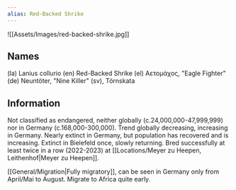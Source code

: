 ```yaml
---
alias: Red-Backed Shrike
---
```


![[Assets/Images/red-backed-shrike.jpg]]

## Names 
(la) Lanius collurio
(en) Red-Backed Shrike 
(el) Αετομάχος, "Eagle Fighter"
(de) Neuntöter, "Nine Killer"
(sv), Törnskata

## Information
Not classified as endangered, neither globally (c.24,000,000-47,999,999) nor in Germany (c.168,000-300,000). Trend globally decreasing, increasing in Germany. Nearly extinct in Germany, but population has recovered and is increasing. Extinct in Bielefeld once, slowly returning. Bred successfully at least twice in a row (2022-2023) at [[Locations/Meyer zu Heepen, Leithenhof|Meyer zu Heepen]]. 

[[General/Migration|Fully migratory]], can be seen in Germany only from April/Mai to August. Migrate to Africa quite early.  